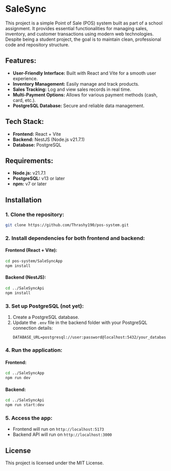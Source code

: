 # SaleSync

This project is a simple Point of Sale (POS) system built as part of a school assignment. It provides essential functionalities for managing sales, inventory, and customer transactions using modern web technologies. Despite being a student project, the goal is to maintain clean, professional code and repository structure.

## Features:

- **User-Friendly Interface:** Built with React and Vite for a smooth user experience.
- **Inventory Management:** Easily manage and track products.
- **Sales Tracking:** Log and view sales records in real time.
- **Multi-Payment Options:** Allows for various payment methods (cash, card, etc.).
- **PostgreSQL Database:** Secure and reliable data management.

## Tech Stack:

- **Frontend:** React + Vite
- **Backend:** NestJS (Node.js v21.7.1)
- **Database:** PostgreSQL

## Requirements:

- **Node.js:** v21.7.1
- **PostgreSQL:** v13 or later
- **npm:** v7 or later

## Installation

### 1. Clone the repository:

```bash
git clone https://github.com/Thrashy190/pos-system.git
```

### 2. Install dependencies for both frontend and backend:

#### Frontend (React + Vite):

```bash
cd pos-system/SaleSyncApp
npm install
```

#### Backend (NestJS):

```bash
cd ../SaleSyncApi
npm install
```

### 3. Set up PostgreSQL (not yet):

1. Create a PostgreSQL database.
2. Update the `.env` file in the backend folder with your PostgreSQL connection details:
   ```env
   DATABASE_URL=postgresql://user:password@localhost:5432/your_database
   ```

### 4. Run the application:

#### Frontend:

```bash
cd ../SaleSyncApp
npm run dev
```

#### Backend:

```bash
cd ../SaleSyncApi
npm run start:dev
```

### 5. Access the app:

- Frontend will run on `http://localhost:5173`
- Backend API will run on `http://localhost:3000`

## License

This project is licensed under the MIT License.
